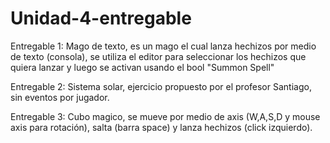 # Unidad-4-entregable
 
Entregable 1: Mago de texto, es un mago el cual lanza hechizos por medio de texto (consola), se utiliza el editor para seleccionar los hechizos que quiera lanzar y luego se activan usando el bool "Summon Spell"

Entregable 2: Sistema solar, ejercicio propuesto por el profesor Santiago, sin eventos por jugador.

Entregable 3: Cubo magico, se mueve por medio de axis (W,A,S,D y mouse axis para rotación), salta (barra space) y lanza hechizos (click izquierdo).

